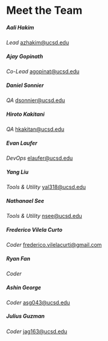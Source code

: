 # Meet the Team

##### Aali Hakim
*Lead*
azhakim@ucsd.edu
##### Ajay Gopinath
*Co-Lead*
agopinat@ucsd.edu

##### Daniel Sonnier
*QA*
dsonnier@ucsd.edu
##### Hiroto Kakitani
*QA*
hkakitan@ucsd.edu

##### Evan Laufer
*DevOps*
elaufer@ucsd.edu

##### Yang Liu
*Tools & Utility*
yal318@ucsd.edu
##### Nathanael See
*Tools & Utility*
nsee@ucsd.edu

##### Frederico Vilela Curto
*Coder*
frederico.vilelacurti@gmail.com
##### Ryan Fan
*Coder*
##### Ashin George
*Coder*
asg043@ucsd.edu
##### Julius Guzman
*Coder*
jag163@ucsd.edu
